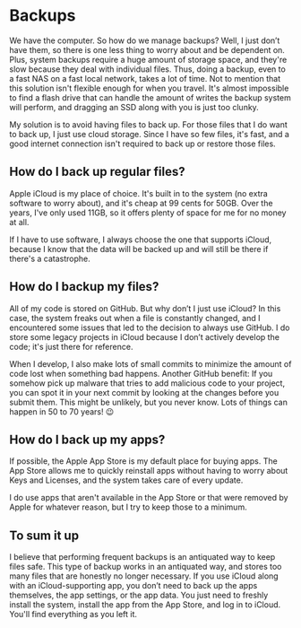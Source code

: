 # Backups

We have the computer. So how do we manage backups? Well, I just don’t have them, so there is one less thing to worry about and be dependent on. Plus, system backups require a huge amount of storage space, and they're slow because they deal with individual files. Thus, doing a backup, even to a fast NAS on a fast local network, takes a lot of time. Not to mention that this solution isn't flexible enough for when you travel. It's almost impossible to find a flash drive that can handle the amount of writes the backup system will perform, and dragging an SSD along with you is just too clunky.

My solution is to avoid having files to back up. For those files that I do want to back up, I just use cloud storage. Since I have so few files, it's fast, and a good internet connection isn't required to back up or restore those files.

## How do I back up regular files?

Apple iCloud is my place of choice. It's built in to the system (no extra software to worry about), and it's cheap at 99 cents for 50GB. Over the years, I've only used 11GB, so it offers plenty of space for me for no money at all.

If I have to use software, I always choose the one that supports iCloud, because I know that the data will be backed up and will still be there if there's a catastrophe.

## How do I backup my files?

All of my code is stored on GitHub. But why don’t I just use iCloud? In this case, the system freaks out when a file is constantly changed, and I encountered some issues that led to the decision to always use GitHub. I do store some legacy projects in iCloud because I don’t actively develop the code; it's just there for reference.

When I develop, I also make lots of small commits to minimize the amount of code lost when something bad happens.
Another GitHub benefit: If you somehow pick up malware that tries to add malicious code to your project, you can spot it in your next commit by looking at the changes before you submit them. This might be unlikely, but you never know. Lots of things can happen in 50 to 70 years! 😉

## How do I back up my apps?

If possible, the Apple App Store is my default place for buying apps. The App Store allows me to quickly reinstall apps without having to worry about Keys and Licenses, and the system takes care of every update.

I do use apps that aren't available in the App Store or that were removed by Apple for whatever reason, but I try to keep those to a minimum.

## To sum it up

I believe that performing frequent backups is an antiquated way to keep files safe. This type of backup works in an antiquated way, and stores too many files that are honestly no longer necessary. If you use iCloud along with an iCloud-supporting app, you don’t need to back up the apps themselves, the app settings, or the app data. You just need to freshly install the system, install the app from the App Store, and log in to iCloud. You'll find everything as you left it.
